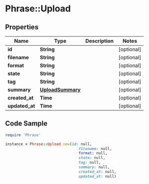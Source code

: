 # Phrase::Upload

## Properties

Name | Type | Description | Notes
------------ | ------------- | ------------- | -------------
**id** | **String** |  | [optional] 
**filename** | **String** |  | [optional] 
**format** | **String** |  | [optional] 
**state** | **String** |  | [optional] 
**tag** | **String** |  | [optional] 
**summary** | [**UploadSummary**](UploadSummary.md) |  | [optional] 
**created_at** | **Time** |  | [optional] 
**updated_at** | **Time** |  | [optional] 

## Code Sample

```ruby
require 'Phrase'

instance = Phrase::Upload.new(id: null,
                                 filename: null,
                                 format: null,
                                 state: null,
                                 tag: null,
                                 summary: null,
                                 created_at: null,
                                 updated_at: null)
```


